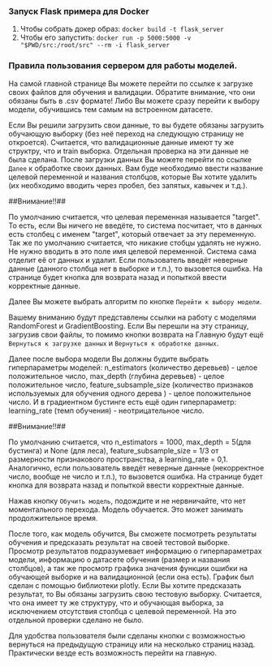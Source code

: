### Запуск Flask примера для Docker
1. Чтобы собрать докер образ: `docker build -t flask_server`
2. Чтобы его запустить: `docker run -p 5000:5000 -v "$PWD/src:/root/src" --rm -i flask_server`

### Правила пользования сервером для работы моделей.

На самой главной странице Вы можете перейти по ссылке к загрузке своих файлов для обучения и валидации. Обратите внимание, что они обязаны быть в .csv формате! Либо Вы можете сразу перейти к выбору модели, обучившись тем самым на встроенном датасете.

Если Вы решили загрузить свои данные, то вы будете обязаны загрузить обучающую выборку (без неё переход на следующую страницу не откроется). Считается, что валидационные данные имеют ту же структру, что и train выборка. Отдельная проверка на эти данные не была сделана.
После загрузки данных Вы можете перейти по ссылке `Далее` к обработке своих данных. Вам буде необходимо ввести название целевой переменной и названия столбцов, которые Вы хотите удалить (их необходимо вводить через пробел, без запятых, кавычек и т.д.). 

##Внимание!!##

По умолчанию считается, что целевая переменная называется "target". То есть, если Вы ничего не введёте, то система посчитает, что в данных есть столбец с именем "target", который отвечает за эту переменную. Так же по умолчанию считается, что никакие стобцы удалять не нужно. Не нужно вводить в это поле имя целевой переменной. Система сама отделит её от данных и удалит.
Если пользователь введёт неверные данные (данного столбца нет в выборке и т.п.), то вызовется ошибка. На странице будет кнопка для возврата назад и попыткой ввести корректные данные.

Далее Вы можете выбрать алгоритм по кнопке `Перейти к выбору модели`.

Вашему вниманию будут представлены ссылки на работу с моделями RandomForest и GradientBoosting. Если Вы перешли на эту страницу, загрузив свои файлы, то помимо кнопки возврата на Главную будут ещё `Вернуться к загрузке данных` и `Вернуться к обработке данных`.

Далее после выбора модели Вы должны будите выбрать гиперпараметры моделей: n_estimators (количество деревьев) - целое положительное число, max_depth (глубина деревьев) - целое положительное число, feature_subsample_size (количество признаков используемых для обучения одного дерева ) -  целое положительное число. И в градиентном бустинге есть ещё один гиперпараметр: learning_rate (темп обучения) - неотрицательное число.

##Внимание!!##

По умолчанию считается, что n_estimators = 1000, max_depth = 5(для бустинга) и None (для леса), feature_subsample_size = 1/3 от размерности признакового пространства, а learning_rate = 0,1.
Аналогично, если пользователь введёт неверные данные (некорректное число, вообще не число и т.п.), то вызовется ошибка. На странице будет кнопка для возврата назад и попыткой ввести корректные данные.

Нажав кнопку `Обучить модель`, подождите и не нервничайте, что нет моментального перехода. Модель обучается. Это может занимать продолжительное время. 

После того, как модель обучится, Вы сможете посмотреть результаты обучения и предсказать результат на своей тестовой выборке. Просмотр результатов подразумевает информацию о гиперпараметрах модели, информацию о датасете обучения (размер и названия столбцов), а так же просмотр графика значения функции ошибки на обучающей выборке и на валидационной (если она есть). График был сделан с помощью библиотеки plotly. Если Вы хотите предсказать результат, то Вы обязаны загрузить свою тестовую выборку. Считается, что она имеет ту же структуру, что и обучающая выборка, за исключением отсутствия столбца с целевой переменной. На это отдельной проверки сделано не было.

Для удобства пользователя были сделаны кнопки с возможностью вернуться на предыдущую страницу или на несколько страниц назад. Практически везде есть возможность перейти на главную.
